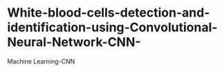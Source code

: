 # White-blood-cells-detection-and-identification-using-Convolutional-Neural-Network-CNN-
Machine Learning-CNN
